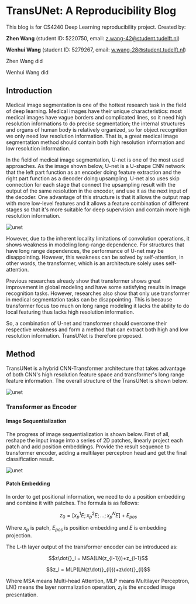 <head>
    <script src="https://cdn.mathjax.org/mathjax/latest/MathJax.js?config=TeX-AMS-MML_HTMLorMML" type="text/javascript"></script>
    <script type="text/x-mathjax-config">
        MathJax.Hub.Config({
            tex2jax: {
            skipTags: ['script', 'noscript', 'style', 'textarea', 'pre'],
            inlineMath: [['$','$']]
            }
        });
    </script>
</head>


# TransUNet: A Reproducibility Blog

This blog is for CS4240 Deep Learning reproducibility project. Created by:

**Zhen Wang** (student ID: 5220750, email: z.wang-42@student.tudelft.nl)

**Wenhui Wang** (student ID: 5279267, email: w.wang-28@student.tudelft.nl)

Zhen Wang did

Wenhui Wang did

## Introduction

Medical image segmentation is one of the hottest research task in the field of deep learning. Medical images have their unique characteristics: most medical images have vague borders and complicated lines, so it need high resolution informations to do precise   segmentation; the internal structures and organs of human body is relatively organized, so for object recognition we only need low resolution information. That is, a great medical image segmentation method should contain both high resolution information and low resolution information.

In the field of medical image segmentation, U-net is one of the most used approaches. As the image shown below, U-net is a U-shape CNN network that the left part function as an encoder doing feature extraction and the right part function as a decoder doing upsampling. U-net also uses skip connection for each stage that connect the upsampling result with the output of the same resolution in the encoder, and use it as the next input of the decoder. One advantage of this structure is that it allows the output map with more low-level features and it allows a feature combination of different stages so that it's more suitable for deep supervision and contain more high resolution information. 

![unet](https://alicia-wenhui.github.io/dlblog.github.io/img/unet.png)

However, due to the inherent locality limitations of convolution operations,  it shows weakness in modeling long-range dependence. For structures that have long range dependences, the performance of U-net may be disappointing. However, this weakness can be solved by self-attention, in other words, the transformer, which is an architecture solely uses self-attention.

Previous researches already show that transformer shows great improvement in global modeling and have some satisfying results in image recognition tasks. However, researches also show that only use transformer in medical segmentation tasks can be disappointing. This is because transformer focus too much on long range modeling it lacks the ability to do local featuring thus lacks high resolution information.  

So, a combination of U-net and transformer should overcome their respective weakness and form a method that can extract both high and low resolution information. TransUNet is therefore proposed. 

## Method

TransUNet is a hybrid CNN-Transformer architecture that takes advantage of both CNN's high resolution feature space and transformer's long range feature information. The overall structure of the TransUNet is shown below.

![unet](https://alicia-wenhui.github.io/dlblog.github.io/img/tranunet.jpg)

### Transformer as Encoder

#### Image Sequentialization

The progress of image sequentialization is shown below. First of all, reshape the input image into a series of 2D patches, linearly project each patch and add position embeddings. Provide the result sequence to transformer encoder, adding a multilayer perceptron head and get the final classification result.

![unet](https://alicia-wenhui.github.io/dlblog.github.io/img/tranencoder.png)

#### Patch Embedding

In order to get positional information, we need to do a position embedding and combine it with patches. The formula is as follows:

$$ z_0 = [x_p^1E;x_p^2E;...;x_p^NE] + E_{pos} $$

Where $x_p$ is patch, $E_{pos}$ is position embedding and $E$ is embedding projection.

The L-th layer output of the transformer encoder can be introduced as:

$$z\dot{}_l = MSA(LN(z_{l-1}))+z_{l-1}$$

$$z_l = MLP(LN(z\dot{}_{l}))+z\dot{}_{l}$$

Where MSA means Multi-head Attention, MLP means Multilayer Perceptron, LN() means the layer normalization operation, $z_l$ is the encoded image presentation.




